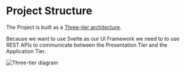# Project Structure

The Project is built as a [Three-tier architecture](https://www.ibm.com/cloud/learn/three-tier-architecture).

Because we want to use Svelte as our UI Framework we need to to use REST APIs to communicate between the Presentation Tier and the Application Tier.

![Three-tier diagram](static/Schichtendiagram.svg)